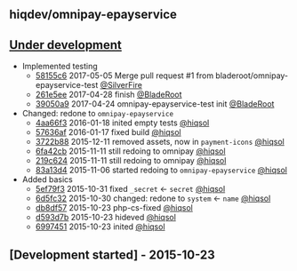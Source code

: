hiqdev/omnipay-epayservice
--------------------------

## [Under development]

- Implemented testing
    - [58155c6] 2017-05-05 Merge pull request #1 from bladeroot/omnipay-epayservice-test [@SilverFire]
    - [261e5ee] 2017-04-28 finish [@BladeRoot]
    - [39050a9] 2017-04-24 omnipay-epayservice-test init [@BladeRoot]
- Changed: redone to `omnipay-epayservice`
    - [4aa66f3] 2016-01-18 inited empty tests [@hiqsol]
    - [57636af] 2016-01-17 fixed build [@hiqsol]
    - [3722b88] 2015-12-11 removed assets, now in `payment-icons` [@hiqsol]
    - [6fa42cb] 2015-11-11 still redoing to omnipay [@hiqsol]
    - [219c624] 2015-11-11 still redoing to omnipay [@hiqsol]
    - [83a13d4] 2015-11-06 started redoing to `omnipay-epayservice` [@hiqsol]
- Added basics
    - [5ef79f3] 2015-10-31 fixed `_secret` <- `secret` [@hiqsol]
    - [6d5fc32] 2015-10-30 changed: redone to `system` <- `name` [@hiqsol]
    - [db8df57] 2015-10-23 php-cs-fixed [@hiqsol]
    - [d593d7b] 2015-10-23 hideved [@hiqsol]
    - [6997451] 2015-10-23 inited [@hiqsol]

## [Development started] - 2015-10-23

[@hiqsol]: https://github.com/hiqsol
[sol@hiqdev.com]: https://github.com/hiqsol
[@SilverFire]: https://github.com/SilverFire
[d.naumenko.a@gmail.com]: https://github.com/SilverFire
[@tafid]: https://github.com/tafid
[andreyklochok@gmail.com]: https://github.com/tafid
[@BladeRoot]: https://github.com/BladeRoot
[bladeroot@gmail.com]: https://github.com/BladeRoot
[4aa66f3]: https://github.com/hiqdev/omnipay-epayservice/commit/4aa66f3
[57636af]: https://github.com/hiqdev/omnipay-epayservice/commit/57636af
[3722b88]: https://github.com/hiqdev/omnipay-epayservice/commit/3722b88
[6fa42cb]: https://github.com/hiqdev/omnipay-epayservice/commit/6fa42cb
[219c624]: https://github.com/hiqdev/omnipay-epayservice/commit/219c624
[83a13d4]: https://github.com/hiqdev/omnipay-epayservice/commit/83a13d4
[5ef79f3]: https://github.com/hiqdev/omnipay-epayservice/commit/5ef79f3
[6d5fc32]: https://github.com/hiqdev/omnipay-epayservice/commit/6d5fc32
[db8df57]: https://github.com/hiqdev/omnipay-epayservice/commit/db8df57
[d593d7b]: https://github.com/hiqdev/omnipay-epayservice/commit/d593d7b
[6997451]: https://github.com/hiqdev/omnipay-epayservice/commit/6997451
[58155c6]: https://github.com/hiqdev/omnipay-epayservice/commit/58155c6
[261e5ee]: https://github.com/hiqdev/omnipay-epayservice/commit/261e5ee
[39050a9]: https://github.com/hiqdev/omnipay-epayservice/commit/39050a9
[Under development]: https://github.com/hiqdev/omnipay-epayservice/releases
[Under]: https://github.com/hiqdev/omnipay-epayservice/releases/tag/Under
